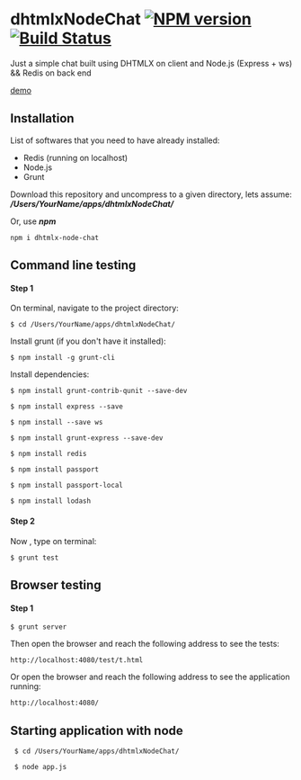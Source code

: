 # dhtmlxNodeChat  [![NPM version](https://badge.fury.io/js/dhtmlx-node-chat.png)](http://badge.fury.io/js/dhtmlx-node-chat) [![Build Status](https://travis-ci.org/web2solutions/dhtmlxNodeChat.svg?branch=master)](https://travis-ci.org/web2solutions/dhtmlxNodeChat)

Just a simple chat built using DHTMLX on client and Node.js (Express + ws) && Redis on back end

[demo](http://dhtmlx-node-chat.mybluemix.net/)


## Installation

List of softwares that you need to have already installed:

 - Redis (running on localhost)
 - Node.js
 - Grunt

Download this repository and uncompress to a given directory, lets assume: ***/Users/YourName/apps/dhtmlxNodeChat/***

Or, use ***npm***

    npm i dhtmlx-node-chat


##  Command line testing

#### Step 1

On terminal, navigate to the project directory:

    $ cd /Users/YourName/apps/dhtmlxNodeChat/

Install grunt (if you don't have it installed):

    $ npm install -g grunt-cli

Install dependencies:

    $ npm install grunt-contrib-qunit --save-dev

    $ npm install express --save

    $ npm install --save ws

    $ npm install grunt-express --save-dev

    $ npm install redis

    $ npm install passport

    $ npm install passport-local

    $ npm install lodash


#### Step 2

Now , type on terminal:

    $ grunt test


##  Browser testing

#### Step 1

    $ grunt server

Then open the browser and reach the following address to see the tests: 

	http://localhost:4080/test/t.html

Or open the browser and reach the following address to see the application running:

	http://localhost:4080/


## Starting application with node

	 $ cd /Users/YourName/apps/dhtmlxNodeChat/

	 $ node app.js

